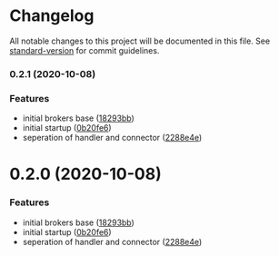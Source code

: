 # Changelog

All notable changes to this project will be documented in this file. See [standard-version](https://github.com/conventional-changelog/standard-version) for commit guidelines.

### 0.2.1 (2020-10-08)


### Features

* initial brokers base ([18293bb](https://github.com/BytersProject/brokers.js/commit/18293bb6532d11714e193a28c41545c941e67e4b))
* initial startup ([0b20fe6](https://github.com/BytersProject/brokers.js/commit/0b20fe6ef550e73284e139b3b553181adb44becc))
* seperation of handler and connector ([2288e4e](https://github.com/BytersProject/brokers.js/commit/2288e4e9f9c5044c1b1bf8c20ca2eeb1b6560e58))

# 0.2.0 (2020-10-08)


### Features

* initial brokers base ([18293bb](https://github.com/BytersProject/brokers.js/commit/18293bb6532d11714e193a28c41545c941e67e4b))
* initial startup ([0b20fe6](https://github.com/BytersProject/brokers.js/commit/0b20fe6ef550e73284e139b3b553181adb44becc))
* seperation of handler and connector ([2288e4e](https://github.com/BytersProject/brokers.js/commit/2288e4e9f9c5044c1b1bf8c20ca2eeb1b6560e58))
